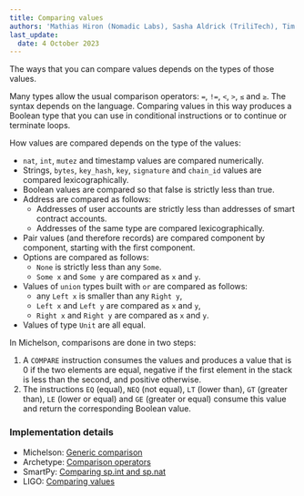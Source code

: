 ```yaml
---
title: Comparing values
authors: 'Mathias Hiron (Nomadic Labs), Sasha Aldrick (TriliTech), Tim McMackin (TriliTech)'
last_update:
  date: 4 October 2023
---
```


The ways that you can compare values depends on the types of those values.

Many types allow the usual comparison operators: `=`, `!=`, `<`, `>`, `≤` and `≥`.
The syntax depends on the language.
Comparing values in this way produces a Boolean type that you can use in conditional instructions or to continue or terminate loops.

How values are compared depends on the type of the values:

- `nat`, `int`, `mutez` and timestamp values are compared numerically.
- Strings, `bytes`, `key_hash`, `key`, `signature` and `chain_id` values are compared lexicographically.
- Boolean values are compared so that false is strictly less than true.
- Address are compared as follows:
  - Addresses of user accounts are strictly less than addresses of smart contract accounts.
  - Addresses of the same type are compared lexicographically.
- Pair values (and therefore records) are compared component by component, starting with the first component.
- Options are compared as follows:
  - `None` is strictly less than any `Some`.
  - `Some x` and `Some y` are compared as `x` and `y`.
- Values of `union` types built with `or` are compared as follows:
  - any `Left x` is smaller than any `Right y`,
  - `Left x` and `Left y` are compared as `x` and `y`,
  - `Right x` and `Right y` are compared as `x` and `y`.
- Values of type `Unit` are all equal.

In Michelson, comparisons are done in two steps:

1. A `COMPARE` instruction consumes the values and produces a value that is 0 if the two elements are equal, negative if the first element in the stack is less than the second, and positive otherwise.
1. The instructions `EQ` (equal), `NEQ` (not equal), `LT` (lower than), `GT` (greater than), `LE` (lower or equal) and `GE` (greater or equal) consume this value and return the corresponding Boolean value.

### Implementation details

- Michelson: [Generic comparison](https://tezos.gitlab.io/active/michelson.html#generic-comparison)
- Archetype: [Comparison operators](https://archetype-lang.org/docs/reference/expressions/operators/arithmetic#a--b-7)
- SmartPy: [Comparing sp.int and sp.nat](https://smartpy.io/manual/syntax/integers-and-mutez#comparison)
- LIGO: [Comparing values](https://ligolang.org/docs/language-basics/boolean-if-else#comparing-values)
